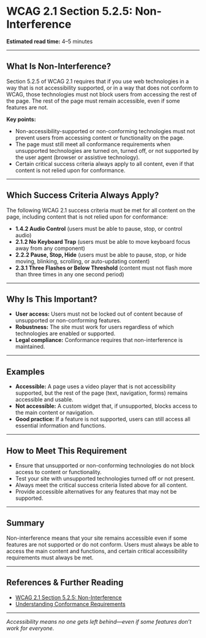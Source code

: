 <!---
title: 5.2.5 - Non-Interference
description: An in-depth explanation of WCAG 2.1 Section 5.2.5, which requires that non-accessibility-supported or non-conforming technologies must not block access to the rest of the page, and that certain success criteria always apply.
series: Making the Web Accessible for All
keywords: wcag 5.2.5, non-interference, accessibility, web standards, conformance, user agents
image: WCAG-Series-5.2.5.png
imageAlt: Blue text on yellow background saying, "Web Content Accessibility Guidelines (WCAG) 5.2.5 Explained, Non-Interference"
status: published
date: 2025-07-08
excerpt: This section explains the requirement that non-accessibility-supported or non-conforming technologies must not block access to the rest of the page, and that certain success criteria always apply.
previous: /wcag/WCAG-Guideline-5-2-4-Only-Accessibility-Supported-Ways-Explained, Guideline 5.2.4 - Only Accessibility-Supported Ways of Using Technologies
next: /wcag/WCAG-Guideline-5-3-1-Conformance-Claims-Explained, Guideline 5.3.1 - Required Components of a Conformance Claim
--->

# **WCAG 2.1 Section 5.2.5: Non-Interference**

**Estimated read time:** 4–5 minutes

---

## **What Is Non-Interference?**

Section 5.2.5 of WCAG 2.1 requires that if you use web technologies in a way that is not accessibility supported, or in a way that does not conform to WCAG, those technologies must not block users from accessing the rest of the page. The rest of the page must remain accessible, even if some features are not.

**Key points:**

- Non-accessibility-supported or non-conforming technologies must not prevent users from accessing content or functionality on the page.
- The page must still meet all conformance requirements when unsupported technologies are turned on, turned off, or not supported by the user agent (browser or assistive technology).
- Certain critical success criteria always apply to all content, even if that content is not relied upon for conformance.

---

## **Which Success Criteria Always Apply?**

The following WCAG 2.1 success criteria must be met for all content on the page, including content that is not relied upon for conformance:

- **1.4.2 Audio Control** (users must be able to pause, stop, or control audio)
- **2.1.2 No Keyboard Trap** (users must be able to move keyboard focus away from any component)
- **2.2.2 Pause, Stop, Hide** (users must be able to pause, stop, or hide moving, blinking, scrolling, or auto-updating content)
- **2.3.1 Three Flashes or Below Threshold** (content must not flash more than three times in any one second period)

---

## **Why Is This Important?**

- **User access:** Users must not be locked out of content because of unsupported or non-conforming features.
- **Robustness:** The site must work for users regardless of which technologies are enabled or supported.
- **Legal compliance:** Conformance requires that non-interference is maintained.

---

## **Examples**

- **Accessible:** A page uses a video player that is not accessibility supported, but the rest of the page (text, navigation, forms) remains accessible and usable.
- **Not accessible:** A custom widget that, if unsupported, blocks access to the main content or navigation.
- **Good practice:** If a feature is not supported, users can still access all essential information and functions.

---

## **How to Meet This Requirement**

- Ensure that unsupported or non-conforming technologies do not block access to content or functionality.
- Test your site with unsupported technologies turned off or not present.
- Always meet the critical success criteria listed above for all content.
- Provide accessible alternatives for any features that may not be supported.

---

## **Summary**

Non-interference means that your site remains accessible even if some features are not supported or do not conform. Users must always be able to access the main content and functions, and certain critical accessibility requirements must always be met.

---

## **References & Further Reading**

- [WCAG 2.1 Section 5.2.5: Non-Interference](https://www.w3.org/TR/WCAG21/#cc5)
- [Understanding Conformance Requirements](https://www.w3.org/WAI/WCAG21/Understanding/conformance#conformance-requirements)

---

_Accessibility means no one gets left behind—even if some features don’t work for everyone._
